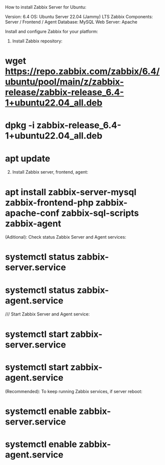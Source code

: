 How to install Zabbix Server for Ubuntu:

Version: 6.4
OS: Ubuntu Server 22.04 (Jammy) LTS
Zabbix Components: Server / Frontend / Agent
Database: MySQL
Web Server: Apache


Install and configure Zabbix for your platform:

1. Install Zabbix repository:
# wget https://repo.zabbix.com/zabbix/6.4/ubuntu/pool/main/z/zabbix-release/zabbix-release_6.4-1+ubuntu22.04_all.deb
# dpkg -i zabbix-release_6.4-1+ubuntu22.04_all.deb
# apt update

2. Install Zabbix server, frontend, agent:
# apt install zabbix-server-mysql zabbix-frontend-php zabbix-apache-conf zabbix-sql-scripts zabbix-agent

(Aditional):
Check status Zabbix Server and Agent services:
# systemctl status zabbix-server.service
# systemctl status zabbix-agent.service
///
Start Zabbix Server and Agent service:
# systemctl start zabbix-server.service
# systemctl start zabbix-agent.service

(Recommended):
To keep running Zabbix services, if server reboot:
# systemctl enable zabbix-server.service
# systemctl enable zabbix-agent.service
